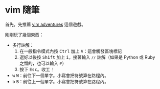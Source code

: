 # vim 隨筆

首先，先推薦 [vim adventures](https://vim-adventures.com/) 這個遊戲。

剛剛玩了幾個東西：

* 多行註解：
	1. 在一般指令模式內按 <kbd>Ctrl</kbd> 加上 <kbd>V</kbd>：這會觸發區塊標記
	2. 選好以後按 <kbd>Shift</kbd> 加上 <kbd>i</kbd>，接著輸入 <code>//</code> 註解（如果是 Python 或 Ruby 之類的，也可以輸入 <kbd>#</kbd>）
	3. 按下 <kbd>Esc</kbd>。收工！
* <kbd>w</kbd> <kbd>W</kbd>：前往下一個單字。小寫會把符號算在路程內。
* <kbd>b</kbd> <kbd>B</kbd>：前往上一個單字。小寫會把符號算在路程內。